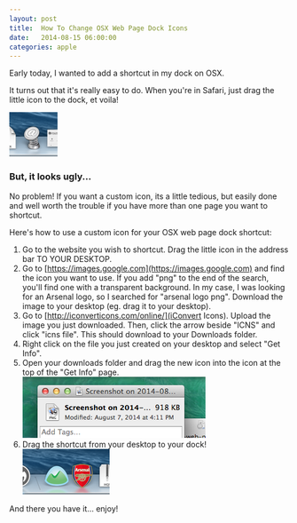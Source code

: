 ```yaml
---
layout: post
title:  How To Change OSX Web Page Dock Icons
date:   2014-08-15 06:00:00
categories: apple
---
```


Early today, I wanted to add a shortcut in my dock on OSX.

It turns out that it's really easy to do. When you're in Safari, just drag the little icon to the dock, et voila!

![Ugly at symbol OSX dock icon](/assets/images/dock_at.png)

### But, it looks ugly...

No problem! If you want a custom icon, its a little tedious, but easily done and well worth the trouble if you have more than one page you want to shortcut.

Here's how to use a custom icon for your OSX web page dock shortcut:

1. Go to the website you wish to shortcut. Drag the little icon in the address bar TO YOUR DESKTOP.
1. Go to [https://images.google.com](https://images.google.com) and find the icon you want to use. If you add "png" to the end of the search, you'll find one with a transparent background. In my case, I was looking for an Arsenal logo, so I searched for "arsenal logo png". Download the image to your desktop (eg. drag it to your desktop).
1. Go to [http://iconverticons.com/online/](iConvert Icons). Upload the image you just downloaded. Then, click the arrow beside "ICNS" and click "icns file". This should download to your Downloads folder.
1. Right click on the file you just created on your desktop and select "Get Info".
1. Open your downloads folder and drag the new icon into the icon at the top of the "Get Info" page.
![Arsenal OSX dock icon](/assets/images/dock_drag.png)
1. Drag the shortcut from your desktop to your dock!
![Arsenal OSX dock icon](/assets/images/dock_pretty.png)

And there you have it... enjoy!

